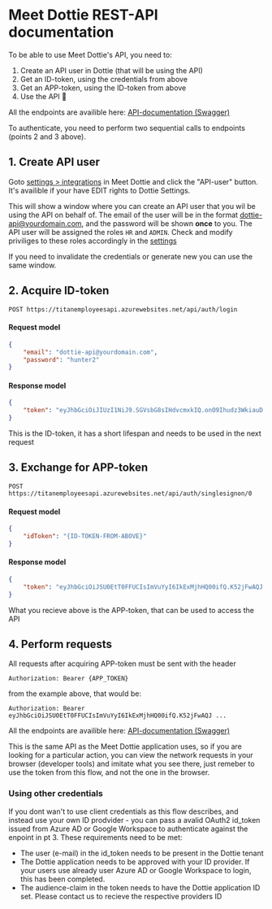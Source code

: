 # Meet Dottie REST-API documentation

To be able to use Meet Dottie's API, you need to:
1. Create an API user in Dottie (that will be using the API)
2. Get an ID-token, using the credentials from above
3. Get an APP-token, using the ID-token from above
4. Use the API 🚀

All the endpoints are availible here: [API-documentation (Swagger)](https://api.dottie.no/api/swagger/index.html)

To authenticate, you need to perform two sequential calls to endpoints (points 2 and 3 above). 

## 1. Create API user

Goto [settings > integrations](https://app.dottie.no/settings/integrations/services) in Meet Dottie and click the "API-user" button. It's availible if your have EDIT rights to Dottie Settings.

This will show a window where you can create an API user that you wil be using the API on behalf of. The email of the user will be in the format dottie-api@yourdomain.com, and the password will be shown **once** to you. The API user will be assigned the roles `HR` and `ADMIN`. Check and modify priviliges to these roles accordingly in the [settings](https://app.dottie.no/settings/access)

If you need to invalidate the credentials or generate new you can use the same window.

## 2. Acquire ID-token


```POST https://titanemployeesapi.azurewebsites.net/api/auth/login```


#### Request model

```json
{
    "email": "dottie-api@yourdomain.com",
    "password": "hunter2"
}
```

#### Response model

```json
{
    "token": "eyJhbGciOiJIUzI1NiJ9.SGVsbG8sIHdvcmxkIQ.onO9Ihudz3WkiauD ..."
}
```

This is the ID-token, it has a short lifespan and needs to be used in the next request

## 3. Exchange for APP-token

```POST https://titanemployeesapi.azurewebsites.net/api/auth/singlesignon/0```

#### Request model

```json
{
    "idToken": "{ID-TOKEN-FROM-ABOVE}"
}
```

#### Response model

```json
{
    "token": "eyJhbGciOiJSU0EtT0FFUCIsImVuYyI6IkExMjhHQ00ifQ.K52jFwAQJ ..."
}
```
What you recieve above is the APP-token, that can be used to access the API

## 4. Perform requests

All requests after acquiring APP-token must be sent with the header

```Authorization: Bearer {APP_TOKEN}```

from the example above, that would be:

```Authorization: Bearer eyJhbGciOiJSU0EtT0FFUCIsImVuYyI6IkExMjhHQ00ifQ.K52jFwAQJ ...```


All the endpoints are availible here: [API-documentation (Swagger)](https://api.dottie.no/swagger/index.html)

This is the same API as the Meet Dottie application uses, so if you are looking for a particular action, you can view the network requests in your browser (developer tools) and imitate what you see there, just remeber to use the token from this flow, and not the one in the browser.


### Using other credentials
If you dont wan't to use client credentials as this flow describes, and instead use your own ID prodvider - you can pass a avalid OAuth2 id_token issued from Azure AD or Google Workspace to authenticate against the enpoint in pt 3. These requirements need to be met:
- The user (e-mail) in the id_token needs to be present in the Dottie tenant
- The Dottie application needs to be approved with your ID provider. If your users use already user Azure AD or Google Workspace to login, this has been completed.
- The audience-claim in the token needs to have the Dottie application ID set. Please contact us to recieve the respective providers ID
